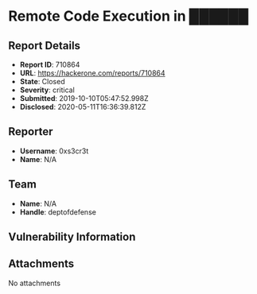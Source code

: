 # Remote Code Execution in ██████

## Report Details
- **Report ID**: 710864
- **URL**: https://hackerone.com/reports/710864
- **State**: Closed
- **Severity**: critical
- **Submitted**: 2019-10-10T05:47:52.998Z
- **Disclosed**: 2020-05-11T16:36:39.812Z

## Reporter
- **Username**: 0xs3cr3t
- **Name**: N/A

## Team
- **Name**: N/A
- **Handle**: deptofdefense

## Vulnerability Information


## Attachments
No attachments
